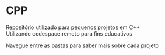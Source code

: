 # CPP
Repositório utilizado para pequenos projetos em C++   
Utilizando codespace remoto para fins educativos

Navegue entre as pastas para saber mais sobre cada projeto

